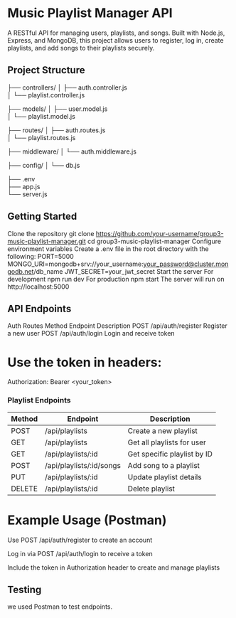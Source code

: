 # Music Playlist Manager API
A RESTful API for managing users, playlists, and songs. Built with Node.js, Express, and MongoDB, this project allows users to register, log in, create playlists, and add songs to their playlists securely.

## Project Structure
├── controllers/
│   ├── auth.controller.js       
│   └── playlist.controller.js   

├── models/
│   ├── user.model.js            
│   └── playlist.model.js        

├── routes/
│   ├── auth.routes.js           
│   └── playlist.routes.js       

├── middleware/
│   └── auth.middleware.js       

├── config/
│   └── db.js                    

├── .env                        
├── app.js                       
└── server.js                    

## Getting Started
Clone the repository
git clone https://github.com/your-username/group3-music-playlist-manager.git
cd group3-music-playlist-manager
Configure environment variables Create a .env file in the root directory with the following: PORT=5000
MONGO_URI=mongodb+srv://your_username:your_password@cluster.mongodb.net/db_name
JWT_SECRET=your_jwt_secret
Start the server For development npm run dev
For production npm start The server will run on http://localhost:5000

## API Endpoints
 Auth Routes
Method	Endpoint	Description
POST	/api/auth/register	Register a new user
POST	/api/auth/login	Login and receive token

# Use the token in headers:
Authorization: Bearer <your_token>

### Playlist Endpoints 

| Method | Endpoint                       | Description                      |
|--------|--------------------------------|----------------------------------|
| POST   | /api/playlists                 | Create a new playlist            |
| GET    | /api/playlists                 | Get all playlists for user       |
| GET    | /api/playlists/:id             | Get specific playlist by ID      |
| POST   | /api/playlists/:id/songs       | Add song to a playlist           |
| PUT    | /api/playlists/:id             | Update playlist details          |
| DELETE | /api/playlists/:id             | Delete playlist                  |


# Example Usage (Postman)
Use POST /api/auth/register to create an account

Log in via POST /api/auth/login to receive a token

Include the token in Authorization header to create and manage playlists

## Testing
we  used Postman to test endpoints. 




